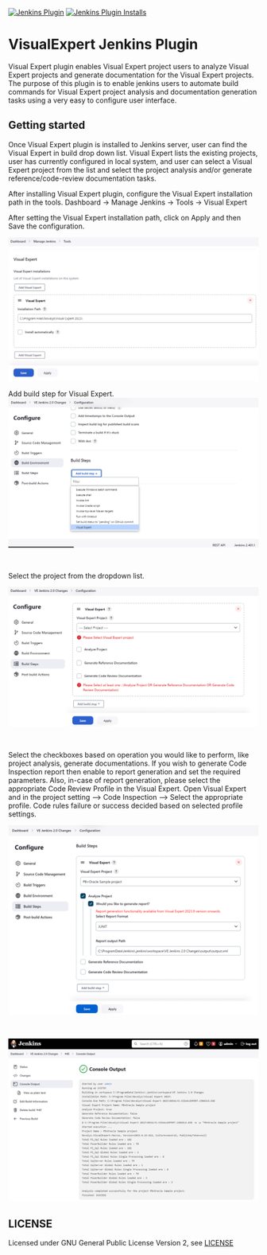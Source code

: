 
[![Jenkins Plugin](https://img.shields.io/jenkins/plugin/v/visualexpert.svg)](https://plugins.jenkins.io/visualexpert)
[![Jenkins Plugin Installs](https://img.shields.io/jenkins/plugin/i/visualexpert.svg?color=blue)](https://plugins.jenkins.io/visualexpert)

# VisualExpert Jenkins Plugin
Visual Expert plugin enables Visual Expert project users to analyze Visual Expert projects and generate documentation for the Visual Expert projects. 
The purpose of this plugin is to enable jenkins users to automate build commands for Visual Expert project analysis and documentation generation tasks using a very easy to configure user interface.

## Getting started
Once Visual Expert plugin is installed to Jenkins server, user can find the Visual Expert in build drop down list. 
Visual Expert lists the existing projects, user has currently configured in local system, and user can select a Visual Expert project from the list 
and select the project analysis and/or generate reference/code-review documentation tasks.

After installing Visual Expert plugin, configure the Visual Expert installation path in the tools.
Dashboard -> Manage Jenkins -> Tools -> Visual Expert

After setting the Visual Expert installation path, click on Apply and then Save the configuration.

![visual expert](https://github.com/jenkinsci/visualexpert-plugin/blob/main/docs/images/tools-config.png)

Add build step for Visual Expert.
![visual expert](https://github.com/jenkinsci/visualexpert-plugin/blob/main/docs/images/builder-config.png)

<p><br></p>
Select the project from the dropdown list.
<p></p>


![required field validation](https://github.com/jenkinsci/visualexpert-plugin/blob/main/docs/images/check-validation.PNG)

<p><br></p>
Select the checkboxes based on operation you would like to perform, like project analysis, generate documentations. If you wish to generate Code Inspection report then enable to report generation and set the required parameters. Also, in-case of report generation, please select the appropriate Code Review Profile in the Visual Expert. Open Visual Expert and in the project setting --> Code Inspection --> Select the appropriate profile. Code rules failure or success decided based on selected profile settings. 
<p></p>


![visual expert configuration](https://github.com/jenkinsci/visualexpert-plugin/blob/main/docs/images/set-configuration.PNG)

<p><br></p>

![visual expert build console output](https://github.com/jenkinsci/visualexpert-plugin/blob/main/docs/images/console-output.PNG)

## LICENSE

Licensed under GNU General Public License Version 2, see [LICENSE](LICENSE.md)

